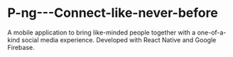 # P-ng---Connect-like-never-before
A mobile application to bring like-minded people together with a one-of-a-kind social media experience. Developed with React Native and Google Firebase.
